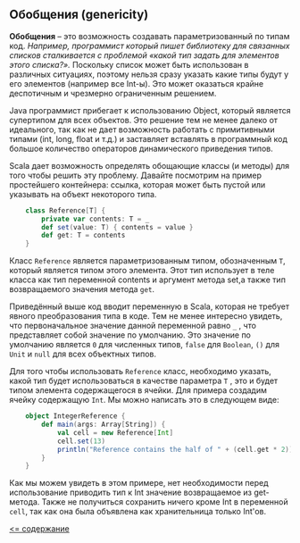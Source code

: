 ## Обобщения (genericity)

**Обобщения** – это возможность создавать параметризованный по типам код. 
_Например, программист который пишет библиотеку для связанных списков сталкивается с проблемой «какой тип задать для 
элементов этого списка?»._ Поскольку список может быть использован в различных ситуациях, поэтому нельзя сразу указать 
какие типы будут у его элементов (например все Int-ы). Это может оказаться крайне деспотичным и чрезмерно ограниченным решением.

Java программист прибегает к использованию Object, который является супертипом для всех объектов. 
Это решение тем не менее далеко от идеального, так как не дает возможность работать с примитивными типами 
(int, long, float и т.д.) и заставляет вставлять в программный код большое количество операторов динамического приведения типов.

Scala дает возможность определять обощающие классы (и методы) для того чтобы решить эту проблему. Давайте посмотрим на 
пример простейшего контейнера: ссылка, которая может быть пустой или указывать на объект некоторого типа.

<!-- code -->
```scala
    class Reference[T] {
        private var contents: T = _
        def set(value: T) { contents = value }
        def get: T = contents
    }
```

Класс `Referencе` является параметризованным типом, обозначенным `T`, который является типом этого элемента. 
Этот тип использует в теле класса как тип переменной contents и аргумент метода set,а также тип возвращаемого значения метода `get`.

Приведённый выше код вводит переменную в Scala, которая не требует явного преобразования типа в коде. 
Тем не менее интересно увидеть, что первоначальное значение данной переменной равно `_` , что представляет собой значение 
по умолчанию. Это значение по умолчанию является `0` для численных типов, `false` для `Boolean`, `()` для `Unit` и `null`
 для всех объектных типов.

Для того чтобы использовать `Reference` класс, необходимо указать, какой тип будет использоваться в качестве параметра `T`
, это и будет типом элемента содержащегося в ячейки. Для примера создадим ячейку содержащую `Int`. Мы можно написать 
это в следующем виде:

<!-- code -->
```scala
    object IntegerReference {
        def main(args: Array[String]) {
            val cell = new Reference[Int]
            cell.set(13)
            println("Reference contains the half of " + (cell.get * 2))
        }
    }
```

Как мы можем увидеть в этом примере, нет необходимости перед использование приводить тип к 
Int значение возвращаемое из get-метода. Также не получиться сохранить ничего кроме Int в переменной `cell`, так как 
она была объявлена как хранительница только Int'ов.


[<= содержание](https://github.com/steklopod/Functions/blob/master/readme.md)